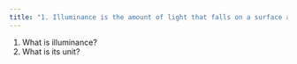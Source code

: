 ```yaml
---
title: "1. Illuminance is the amount of light that falls on a surface and reduces contrast and interferes with our ability to use view boxes and monitors.  2. lux (lx)  (1 m^-2 <b> cd</b>sr)  (sr is steradians, a units of solid angle)"
---
```

1. What is illuminance?
2. What is its unit?

